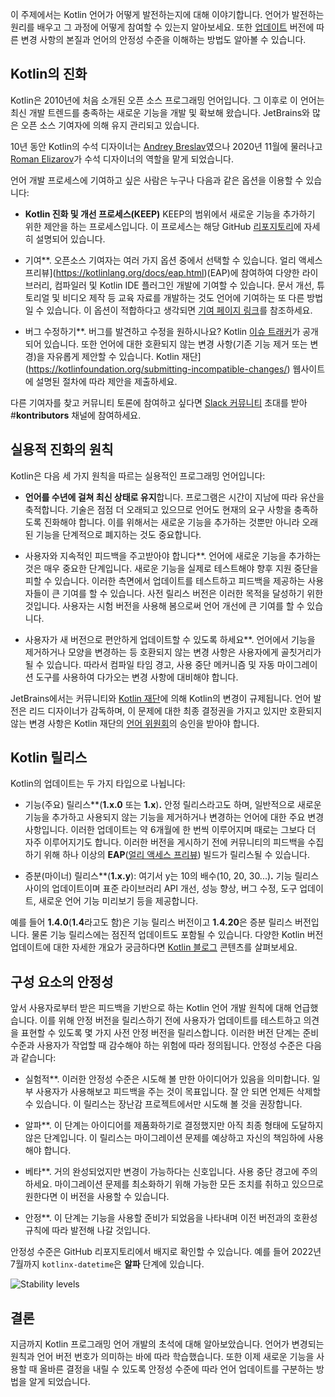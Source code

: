 이 주제에서는 Kotlin 언어가 어떻게 발전하는지에 대해 이야기합니다. 언어가 발전하는 원리를 배우고 그 과정에 어떻게 참여할 수 있는지 알아보세요. 또한 [업데이트](https://hyperskill.org/learn/step/21083) 버전에 따른 변경 사항의 본질과 언어의 안정성 수준을 이해하는 방법도 알아볼 수 있습니다.

## Kotlin의 진화

Kotlin은 2010년에 처음 소개된 오픈 소스 프로그래밍 언어입니다. 그 이후로 이 언어는 최신 개발 트렌드를 충족하는 새로운 기능을 개발 및 확보해 왔습니다. JetBrains와 많은 오픈 소스 기여자에 의해 유지 관리되고 있습니다.

10년 동안 Kotlin의 수석 디자이너는 [Andrey Breslav](https://twitter.com/abreslav)였으나 2020년 11월에 물러나고 [Roman Elizarov](https://twitter.com/relizarov)가 수석 디자이너의 역할을 맡게 되었습니다.

  
언어 개발 프로세스에 기여하고 싶은 사람은 누구나 다음과 같은 옵션을 이용할 수 있습니다:

- **Kotlin 진화 및 개선 프로세스(KEEP)** KEEP의 범위에서 새로운 기능을 추가하기 위한 제안을 하는 프로세스입니다. 이 프로세스는 해당 GitHub [리포지토리](https://github.com/Kotlin/KEEP)에 자세히 설명되어 있습니다.
    
- 기여**. 오픈소스 기여자는 여러 가지 옵션 중에서 선택할 수 있습니다. 얼리 액세스 프리뷰](https://kotlinlang.org/docs/eap.html)(EAP)에 참여하여 다양한 라이브러리, 컴파일러 및 Kotlin IDE 플러그인 개발에 기여할 수 있습니다. 문서 개선, 튜토리얼 및 비디오 제작 등 교육 자료를 개발하는 것도 언어에 기여하는 또 다른 방법일 수 있습니다. 이 옵션이 적합하다고 생각되면 [기여 페이지 링크](https://kotlinlang.org/docs/contribute.html)를 참조하세요.
    
- 버그 수정하기**. 버그를 발견하고 수정을 원하시나요? Kotlin [이슈 트래커](https://youtrack.jetbrains.com/issues/KT)가 공개되어 있습니다. 또한 언어에 대한 호환되지 않는 변경 사항(기존 기능 제거 또는 변경)을 자유롭게 제안할 수 있습니다. Kotlin 재단](https://kotlinfoundation.org/submitting-incompatible-changes/) 웹사이트에 설명된 절차에 따라 제안을 제출하세요.
    

다른 기여자를 찾고 커뮤니티 토론에 참여하고 싶다면 [Slack 커뮤니티](https://surveys.jetbrains.com/s3/kotlin-slack-sign-up) 초대를 받아 #**kontributors** 채널에 참여하세요.

## 실용적 진화의 원칙

Kotlin은 다음 세 가지 원칙을 따르는 실용적인 프로그래밍 언어입니다:

- **언어를 수년에 걸쳐 최신 상태로 유지**합니다. 프로그램은 시간이 지남에 따라 유산을 축적합니다. 기술은 점점 더 오래되고 있으므로 언어도 현재의 요구 사항을 충족하도록 진화해야 합니다. 이를 위해서는 새로운 기능을 추가하는 것뿐만 아니라 오래된 기능을 단계적으로 폐지하는 것도 중요합니다.
    
- 사용자와 지속적인 피드백을 주고받아야 합니다**. 언어에 새로운 기능을 추가하는 것은 매우 중요한 단계입니다. 새로운 기능을 실제로 테스트해야 향후 지원 중단을 피할 수 있습니다. 이러한 측면에서 업데이트를 테스트하고 피드백을 제공하는 사용자들이 큰 기여를 할 수 있습니다. 사전 릴리스 버전은 이러한 목적을 달성하기 위한 것입니다. 사용자는 시험 버전을 사용해 봄으로써 언어 개선에 큰 기여를 할 수 있습니다.
    
- 사용자가 새 버전으로 편안하게 업데이트할 수 있도록 하세요**. 언어에서 기능을 제거하거나 모양을 변경하는 등 호환되지 않는 변경 사항은 사용자에게 골칫거리가 될 수 있습니다. 따라서 컴파일 타임 경고, 사용 중단 메커니즘 및 자동 마이그레이션 도구를 사용하여 다가오는 변경 사항에 대비해야 합니다.
    

JetBrains에서는 커뮤니티와 [Kotlin 재단](https://kotlinfoundation.org/)에 의해 Kotlin의 변경이 규제됩니다. 언어 발전은 리드 디자이너가 감독하며, 이 문제에 대한 최종 결정권을 가지고 있지만 호환되지 않는 변경 사항은 Kotlin 재단의 [언어 위원회](https://kotlinfoundation.org/structure/)의 승인을 받아야 합니다.

## Kotlin 릴리스

Kotlin의 업데이트는 두 가지 타입으로 나뉩니다:

- 기능(주요) 릴리스**(**1.x.0** 또는 **1.x**)**.** 안정 릴리스라고도 하며, 일반적으로 새로운 기능을 추가하고 사용되지 않는 기능을 제거하거나 변경하는 언어에 대한 주요 변경 사항입니다. 이러한 업데이트는 약 6개월에 한 번씩 이루어지며 때로는 그보다 더 자주 이루어지기도 합니다. 이러한 버전을 게시하기 전에 커뮤니티의 피드백을 수집하기 위해 하나 이상의 **EAP**([얼리 액세스 프리뷰](https://kotlinlang.org/docs/eap.html)) 빌드가 릴리스될 수 있습니다.
    
- 증분(마이너) 릴리스**(**1.x.y**): 여기서 y는 10의 배수(10, 20, 30...)**.** 기능 릴리스 사이의 업데이트이며 표준 라이브러리 API 개선, 성능 향상, 버그 수정, 도구 업데이트, 새로운 언어 기능 미리보기 등을 제공합니다.
    

예를 들어 **1.4.0**(**1.4**라고도 함)은 기능 릴리스 버전이고 **1.4.20**은 증분 릴리스 버전입니다. 물론 기능 릴리스에는 점진적 업데이트도 포함될 수 있습니다. 다양한 Kotlin 버전 업데이트에 대한 자세한 개요가 궁금하다면 [Kotlin 블로그](https://blog.jetbrains.com/kotlin/category/releases/) 콘텐츠를 살펴보세요.

## 구성 요소의 안정성

앞서 사용자로부터 받은 피드백을 기반으로 하는 Kotlin 언어 개발 원칙에 대해 언급했습니다. 이를 위해 안정 버전을 릴리스하기 전에 사용자가 업데이트를 테스트하고 의견을 표현할 수 있도록 몇 가지 사전 안정 버전을 릴리스합니다. 이러한 버전 단계는 준비 수준과 사용자가 작업할 때 감수해야 하는 위험에 따라 정의됩니다. 안정성 수준은 다음과 같습니다:

- 실험적**. 이러한 안정성 수준은 시도해 볼 만한 아이디어가 있음을 의미합니다. 일부 사용자가 사용해보고 피드백을 주는 것이 목표입니다. 잘 안 되면 언제든 삭제할 수 있습니다. 이 릴리스는 장난감 프로젝트에서만 시도해 볼 것을 권장합니다.
    
- 알파**. 이 단계는 아이디어를 제품화하기로 결정했지만 아직 최종 형태에 도달하지 않은 단계입니다. 이 릴리스는 마이그레이션 문제를 예상하고 자신의 책임하에 사용해야 합니다.
    
- 베타**. 거의 완성되었지만 변경이 가능하다는 신호입니다. 사용 중단 경고에 주의하세요. 마이그레이션 문제를 최소화하기 위해 가능한 모든 조치를 취하고 있으므로 원한다면 이 버전을 사용할 수 있습니다.
    
- 안정**. 이 단계는 기능을 사용할 준비가 되었음을 나타내며 이전 버전과의 호환성 규칙에 따라 발전해 나갈 것입니다.
	

안정성 수준은 GitHub 리포지토리에서 배지로 확인할 수 있습니다. 예를 들어 2022년 7월까지 `kotlinx-datetime`은 **알파** 단계에 있습니다.

![Stability levels](https://ucarecdn.com/3afff477-eebd-4f40-ba68-181dcaa86a7d/)

## 결론

지금까지 Kotlin 프로그래밍 언어 개발의 초석에 대해 알아보았습니다. 언어가 변경되는 원칙과 언어 버전 번호가 의미하는 바에 따라 학습했습니다. 또한 이제 새로운 기능을 사용할 때 올바른 결정을 내릴 수 있도록 안정성 수준에 따라 언어 업데이트를 구분하는 방법을 알게 되었습니다.